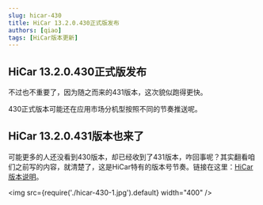 ```yaml
---
slug: hicar-430
title: HiCar 13.2.0.430正式版发布
authors: [qiao]
tags: [HiCar版本更新]
---
```


## HiCar 13.2.0.430正式版发布

不过也不重要了，因为随之而来的431版本，这次貌似跑得更快。

430正式版本可能还在应用市场分机型按照不同的节奏推送呢。


## HiCar 13.2.0.431版本也来了

可能更多的人还没看到430版本，却已经收到了431版本，咋回事呢？其实翻看咱们之前写的内容，就清楚了，这是HiCar特有的版本号节奏。链接在这里：[HiCar版本说明](../../docs/version)。

<img
  src={require('./hicar-430-1.jpg').default}
  width="400" 
/>


